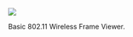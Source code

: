 <img src="https://github.com/user-attachments/assets/b0a6d560-96e1-4b0d-90a2-472fb3c4f316">

Basic 802.11 Wireless Frame Viewer.
